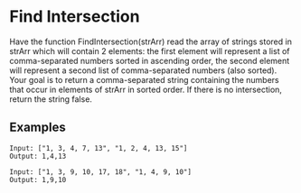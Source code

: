 # Find Intersection

Have the function FindIntersection(strArr) read the array of strings stored in strArr which will contain 2 elements: the first element will represent a list of comma-separated numbers sorted in ascending order, the second element will represent a second list of comma-separated numbers (also sorted). Your goal is to return a comma-separated string containing the numbers that occur in elements of strArr in sorted order. If there is no intersection, return the string false.

## Examples

```
Input: ["1, 3, 4, 7, 13", "1, 2, 4, 13, 15"]
Output: 1,4,13
```

```
Input: ["1, 3, 9, 10, 17, 18", "1, 4, 9, 10"]
Output: 1,9,10
```